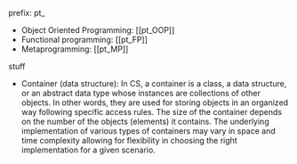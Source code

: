 prefix: pt_


- Object Oriented Programming: [[pt_OOP]]
- Functional programming: [[pt_FP]]
- Metaprogramming: [[pt_MP]]



stuff

- Container (data structure):
	In CS, a container is a class, a data structure, or an abstract data type whose instances are collections of other objects. In other words, they are used for storing objects in an organized way following specific access rules. The size of the container depends on the number of the objects (elements) it contains. The underlying implementation of various types of containers may vary in space and time complexity allowing for flexibility in choosing the right implementation for a given scenario. 


